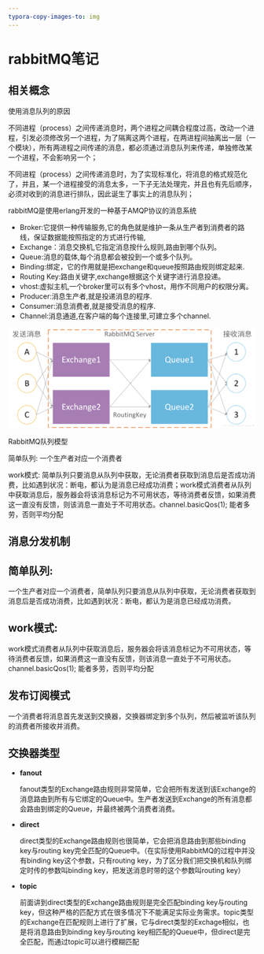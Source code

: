 ```yaml
---
typora-copy-images-to: img
---
```


# rabbitMQ笔记
## 相关概念
使用消息队列的原因

不同进程（process）之间传递消息时，两个进程之间耦合程度过高，改动一个进程，引发必须修改另一个进程，为了隔离这两个进程，在两进程间抽离出一层（一个模块），所有两进程之间传递的消息，都必须通过消息队列来传递，单独修改某一个进程，不会影响另一个；

不同进程（process）之间传递消息时，为了实现标准化，将消息的格式规范化了，并且，某一个进程接受的消息太多，一下子无法处理完，并且也有先后顺序，必须对收到的消息进行排队，因此诞生了事实上的消息队列；

rabbitMQ是使用erlang开发的一种基于AMQP协议的消息系统


+ Broker:它提供一种传输服务,它的角色就是维护一条从生产者到消费者的路线，保证数据能按照指定的方式进行传输,
+ Exchange：消息交换机,它指定消息按什么规则,路由到哪个队列。 
+ Queue:消息的载体,每个消息都会被投到一个或多个队列。 
+ Binding:绑定，它的作用就是把exchange和queue按照路由规则绑定起来. 
+ Routing Key:路由关键字,exchange根据这个关键字进行消息投递。 
+ vhost:虚拟主机,一个broker里可以有多个vhost，用作不同用户的权限分离。 
+ Producer:消息生产者,就是投递消息的程序. 
+ Consumer:消息消费者,就是接受消息的程序. 
+ Channel:消息通道,在客户端的每个连接里,可建立多个channel.

![架构](.\img\架构.png)

RabbitMQ队列模型


简单队列:   一个生产者对应一个消费者

work模式:  简单队列只要消息从队列中获取，无论消费者获取到消息后是否成功消费，比如遇到状况：断电，都认为是消息已经成功消费；work模式消费者从队列中获取消息后，服务器会将该消息标记为不可用状态，等待消费者反馈，如果消费这一直没有反馈，则该消息一直处于不可用状态。channel.basicQos(1); 能者多劳，否则平均分配


## 消息分发机制


## 简单队列:   
一个生产者对应一个消费者，简单队列只要消息从队列中获取，无论消费者获取到消息后是否成功消费，比如遇到状况：断电，都认为是消息已经成功消费。

## work模式:  
work模式消费者从队列中获取消息后，服务器会将该消息标记为不可用状态，等待消费者反馈，如果消费这一直没有反馈，则该消息一直处于不可用状态。channel.basicQos(1); 能者多劳，否则平均分配

## 发布订阅模式
一个消费者将消息首先发送到交换器，交换器绑定到多个队列，然后被监听该队列的消费者所接收并消费。

## 交换器类型
+ **fanout**

    fanout类型的Exchange路由规则非常简单，它会把所有发送到该Exchange的消息路由到所有与它绑定的Queue中。生产者发送到Exchange的所有消息都会路由到绑定的Queue，并最终被两个消费者消费。
+ **direct**

    direct类型的Exchange路由规则也很简单，它会把消息路由到那些binding key与routing key完全匹配的Queue中。（在实际使用RabbitMQ的过程中并没有binding key这个参数，只有routing key，为了区分我们把交换机和队列绑定时传的参数叫binding key，把发送消息时带的这个参数叫routing key）
+ **topic**

  前面讲到direct类型的Exchange路由规则是完全匹配binding key与routing key，但这种严格的匹配方式在很多情况下不能满足实际业务需求。topic类型的Exchange在匹配规则上进行了扩展，它与direct类型的Exchage相似，也是将消息路由到binding key与routing key相匹配的Queue中，但direct是完全匹配，而通过topic可以进行模糊匹配